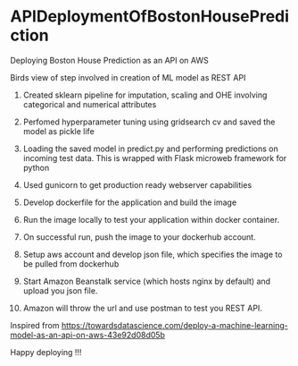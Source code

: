 # APIDeploymentOfBostonHousePrediction
Deploying Boston House Prediction as an API on AWS

Birds view of step involved in creation of ML model as REST API

1) Created sklearn pipeline for imputation, scaling and OHE involving categorical and numerical attributes

2) Perfomed hyperparameter tuning using gridsearch cv and saved the model as pickle life

3) Loading the saved model in predict.py and performing predictions on incoming test data. This is wrapped with Flask microweb framework for python

4) Used gunicorn to get production ready webserver capabilities

5) Develop dockerfile for the application and build the image

6) Run the image locally to test your application within docker container.

7) On successful run, push the image to your dockerhub account.

8) Setup aws account and develop json file, which specifies the image to be pulled from dockerhub

9) Start Amazon Beanstalk service (which hosts nginx by default) and upload you json file.

10) Amazon will throw the url and use postman to test you REST API.

Inspired from https://towardsdatascience.com/deploy-a-machine-learning-model-as-an-api-on-aws-43e92d08d05b

Happy deploying !!!
